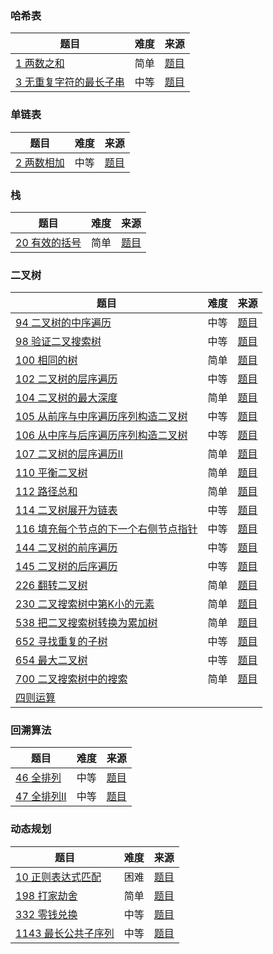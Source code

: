 ### 哈希表

|  题目   | 难度  | 来源 |
|  ----  | ----  | ----  |
| [1 两数之和](src/1/Solution.kt)  | 简单 | [题目](https://leetcode-cn.com/problems/two-sum/)
| [3 无重复字符的最长子串](src/3/Solution.kt)  | 中等 | [题目](https://leetcode-cn.com/problems/longest-substring-without-repeating-characters/)

### 单链表

|  题目   | 难度  | 来源 |
|  ----  | ----  | ----  |
| [2 两数相加](src/2/Solution.kt)  | 中等 | [题目](https://leetcode-cn.com/problems/add-two-numbers/)

### 栈

|  题目   | 难度  | 来源 |
|  ----  | ----  | ----  |
| [20 有效的括号](src/20/Solution.kt)  | 简单 | [题目](https://leetcode-cn.com/problems/valid-parentheses/)

### 二叉树

|  题目   | 难度  | 来源 |
|  ----  | ----  | ----  |
| [94 二叉树的中序遍历](src/94/Solution.kt)  | 中等 | [题目](https://leetcode-cn.com/problems/binary-tree-inorder-traversal/)
| [98 验证二叉搜索树](src/98/Solution.kt)  | 中等 | [题目](https://leetcode-cn.com/problems/validate-binary-search-tree/)
| [100 相同的树](src/100/Solution.kt)  | 简单 | [题目](https://leetcode-cn.com/problems/same-tree/)
| [102 二叉树的层序遍历](src/102/Solution.kt)  | 中等 | [题目](https://leetcode-cn.com/problems/binary-tree-level-order-traversal/)
| [104 二叉树的最大深度](src/104/Solution.kt)  | 简单 | [题目](https://leetcode-cn.com/problems/maximum-depth-of-binary-tree/submissions/)
| [105 从前序与中序遍历序列构造二叉树](src/105/Solution.kt)  | 中等 | [题目](https://leetcode-cn.com/problems/construct-binary-tree-from-preorder-and-inorder-traversal/)
| [106 从中序与后序遍历序列构造二叉树](src/106/Solution.kt)  | 中等 | [题目](https://leetcode-cn.com/problems/construct-binary-tree-from-inorder-and-postorder-traversal/)
| [107 二叉树的层序遍历II](src/107/Solution.kt)  | 简单 | [题目](https://leetcode-cn.com/problems/binary-tree-level-order-traversal-ii/)
| [110 平衡二叉树](src/110/Solution.kt) | 简单 | [题目](https://leetcode-cn.com/problems/balanced-binary-tree/)
| [112 路径总和](src/112/Solution.kt) | 简单 | [题目](https://leetcode-cn.com/problems/path-sum/)
| [114 二叉树展开为链表](src/114/Solution.kt)  | 中等 | [题目](https://leetcode-cn.com/problems/flatten-binary-tree-to-linked-list/)
| [116 填充每个节点的下一个右侧节点指针](src/116/Solution.kt)  | 中等 | [题目](https://leetcode-cn.com/problems/populating-next-right-pointers-in-each-node/)
| [144 二叉树的前序遍历](src/144/Solution.kt)  | 中等 | [题目](https://leetcode-cn.com/problems/binary-tree-preorder-traversal/)
| [145 二叉树的后序遍历](src/145/Solution.kt)  | 中等 | [题目](https://leetcode-cn.com/problems/binary-tree-postorder-traversal/)
| [226 翻转二叉树](src/226/Solution.kt) | 简单 | [题目](https://leetcode-cn.com/problems/invert-binary-tree/)
| [230 二叉搜索树中第K小的元素](src/230/Solution.kt) | 简单 | [题目](https://leetcode-cn.com/problems/kth-smallest-element-in-a-bst/)
| [538 把二叉搜索树转换为累加树](src/538/Solution.kt) | 简单 | [题目](https://leetcode-cn.com/problems/convert-bst-to-greater-tree/)
| [652 寻找重复的子树](src/652/Solution.kt) | 中等 | [题目](https://leetcode-cn.com/problems/find-duplicate-subtrees/)
| [654 最大二叉树](src/654/Solution.kt)  | 中等 | [题目](https://leetcode-cn.com/problems/maximum-binary-tree/)
| [700 二叉搜索树中的搜索](src/700/Solution.kt)  | 简单 | [题目](https://leetcode-cn.com/problems/search-in-a-binary-search-tree/)
| [四则运算](src/extra/四则运算.kt)

### 回溯算法

|  题目   | 难度  | 来源 |
|  ----  | ----  | ----  |
| [46 全排列](src/46/Solution.kt) | 中等 | [题目](https://leetcode-cn.com/problems/permutations/)
| [47 全排列II](src/47/Solution.kt) | 中等 | [题目](https://leetcode-cn.com/problems/permutations-ii/)


### 动态规划

|  题目   | 难度  | 来源 |
|  ----  | ----  | ----  |
| [10 正则表达式匹配](src/10/Solution.kt) | 困难 | [题目](https://leetcode-cn.com/problems/regular-expression-matching/)
| [198 打家劫舍](src/198/Solution.kt)  | 简单 | [题目](https://leetcode-cn.com/problems/house-robber/)
| [332 零钱兑换](src/332/Solution.kt)  | 中等 | [题目](https://leetcode-cn.com/problems/coin-change/submissions/)
| [1143 最长公共子序列](src/1143/Solution.kt)  | 中等 | [题目](https://leetcode-cn.com/problems/longest-common-subsequence/)